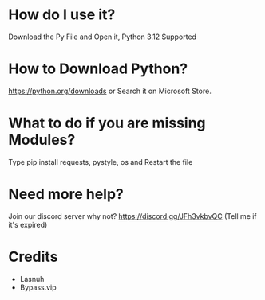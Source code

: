 # How do I use it?

Download the Py File and Open it, Python 3.12 Supported

# How to Download Python?
https://python.org/downloads or Search it on Microsoft Store.

# What to do if you are missing Modules?
Type pip install requests, pystyle, os
and Restart the file

# Need more help?
Join our discord server why not? https://discord.gg/JFh3vkbvQC (Tell me if it's expired)

# Credits
- Lasnuh
- Bypass.vip
  
